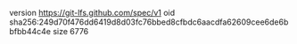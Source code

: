 version https://git-lfs.github.com/spec/v1
oid sha256:249d70f476dd6419d8d03fc76bbed8cfbdc6aacdfa62609cee6de6bbfbb44c4e
size 6776
